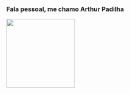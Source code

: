 ### Fala pessoal, me chamo Arthur Padilha

<div>
<a href = "https://github.com/TheKarthur">
 <!-- <img height = "180em" src = "https://github-readme-stats.vercel.app/api?username=thekarthur&show_icons=true&theme=dark&include_all_commits=true"/>-->
  <img height = "180em" src = "https://github-readme-stats.vercel.app/api/top-langs/?username=thekarthur&layout=compact&langs_count=8&theme=dark"/>
</div>
